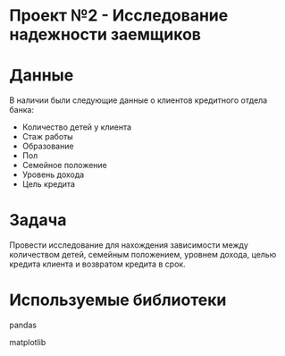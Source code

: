 ﻿# Проект №2 - Исследование надежности заемщиков

# Данные
В наличии были следующие данные о клиентов кредитного отдела банка:
- Количество детей у клиента
- Стаж работы
- Образование
- Пол
- Семейное положение
- Уровень дохода
- Цель кредита

# Задача
Провести исследование для нахождения зависимости между количеством детей, семейным положением, уровнем дохода, целью кредита клиента и возвратом кредита в срок.

# Используемые библиотеки
pandas

matplotlib
